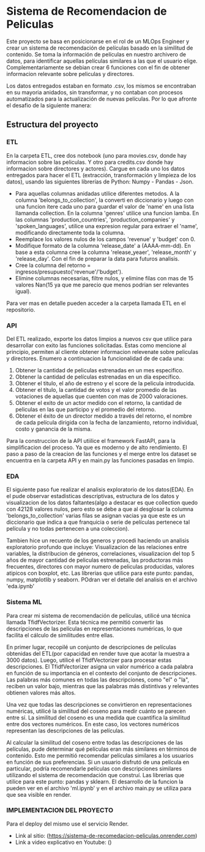 # Sistema de Recomendacion de Peliculas
 Este proyecto se basa en posicionarse en el rol de un MLOps Engineer y crear un sistema de recomendación de películas basado en la similitud de contenido. Se toma la información de películas en nuestro archivero de datos, para identificar aquellas películas similares a las que el usuario elige. Complementariamente se debian crear 6 funciones con el fin de obtener informacion relevante sobre peliculas y directores.

 Los datos entregados estaban en formato .csv, los mismos se encontraban en su mayoria anidados, sin transformar, y no contaban con procesos automatizados para la actualización de nuevas películas. Por lo que afronte el desafio de la siguiente manera:

## Estructura del proyecto
### ETL

En la carpeta ETL, cree dos notebook (uno para movies.csv, donde hay informacion sobre las peliculas. Y otro para credits.csv donde hay informacion sobre directores y actores). Cargue en cada uno los datos entregados para hacer el ETL (extracción, transformación y limpieza de los datos), usando las siguientes librerías de Python:
Numpy - Pandas - Json.

 - Para aquellas columnas anidadas utilice diferentes metodos. A la columna 'belongs_to_collection', la converti en diccionario y luego con una funcion itere cada uno para guardar el valor de 'name' en una lista llamanda collection.
En la columna 'genres' utilice una funcion lamba. En las columnas 'production_countries', 'production_companies' y 'spoken_languages', utilice una expresion regular para extraer el 'name', modificando directamente toda la columna.
- Reemplace los valores nulos de los campos 'revenue' y 'budget' con 0.
- Modifique formato de la columna 'release_date' a (AAAA-mm-dd). En base a esta columna cree la columna 'release_yeaer', 'release_month' y 'release_day'. Con el fin de preparar la data para futuros analisis.
- Cree la columna del retorno = ingresos/presupuesto('revenue'/'budget').
- Elimine columnas necesarias, filtre nulos, y elimine filas con mas de 15  valores Nan(15 ya que me parecio que menos podrian ser relevantes igual).

Para ver mas en detalle pueden acceder a la carpeta llamada ETL en el repositorio.

### API
Del ETL realizado, exporte los datos limpios a nuevos csv que utilice para desarrollar con exito las funciones solicitadas. Estas como mencione al principio, permiten al cliente obtener informacion relevenate sobre peliculas y directores. Enumero a continuacion la funcionalidad de de cada una:

1. Obtener la cantidad de peliculas estrenadas en un mes especifico.
2. Obtener la cantidad de películas estrenadas en un día específico.
3. Obtener el titulo, el año de estreno y el score de la pelicula introducida.
4. Obtener el título, la cantidad de votos y el valor promedio de las votaciones de aquellas que cuenten con mas de 2000 valoraciones. 
5. Obtener el exito de un actor medido con el retorno, la cantidad de peliculas en las que participo y el promedio del retorno.
6. Obtener el éxito de un director medido a través del retorno, el nombre de cada película dirigida con la fecha de lanzamiento, retorno individual, costo y ganancia de la misma.
   
Para la construccion de la API utiilice el framework FastAPI, para la simplificacion del proceso. Ya que es moderno y de alto rendimiento.
El paso a paso de la creacion de las funciones y el merge entre los dataset se encuentra en la carpeta API y en main.py las funciones pasadas en limpio. 

### EDA
El siguiente paso fue realizar el analisis exploratorio de los datos(EDA).
En el pude observar estadisticas descriptivas, estructura de los datos y visualizacion de los datos faltantes(algo a destacar es que collection quedo con 42128 valores nulos, pero esto se debe a que al desglosar la columna 'belongs_to_collection' varias filas se asignan vacias ya que este es un diccionario que indica a que franquicia o serie de películas pertenece tal película y no todas pertenecen a una coleccion).

Tambien hice un recuento de los generos y procedi haciendo un analisis exploratorio profundo que incluye: Visualizacion de las relaciones entre variables, la distribucion de géneros, correlaciones, visualizacion del top 5 años de mayor cantidad de peliculas estrenadas, las productoras más frecuentes, directores con mayor numero de peliculas producidas, valores atipicos con boxplot, etc.
Las librerias que utilice para este punto: pandas, numpy, matplotlib y seaborn.
POdran ver el detalle del analisis en el archivo 'eda.ipynb'

### Sistema ML
Para crear mi sistema de recomendación de películas, utilicé una técnica llamada TfidfVectorizer. Esta técnica me permitió convertir las descripciones de las películas en representaciones numéricas, lo que facilita el cálculo de similitudes entre ellas.

En primer lugar, recopilé un conjunto de descripciones de películas obtenidas del ETL(por capacidad en render tuve que acotar la muestra a 3000 datos). Luego, utilicé el TfidfVectorizer para procesar estas descripciones. El TfidfVectorizer asigna un valor numérico a cada palabra en función de su importancia en el contexto del conjunto de descripciones. Las palabras más comunes en todas las descripciones, como "el" o "la", reciben un valor bajo, mientras que las palabras más distintivas y relevantes obtienen valores más altos.

Una vez que todas las descripciones se convirtieron en representaciones numéricas, utilicé la similitud del coseno para medir cuánto se parecen entre sí. La similitud del coseno es una medida que cuantifica la similitud entre dos vectores numéricos. En este caso, los vectores numéricos representan las descripciones de las películas.

Al calcular la similitud del coseno entre todas las descripciones de las películas, pude determinar qué películas eran más similares en términos de contenido. Esto me permitió recomendar películas similares a los usuarios en función de sus preferencias. Si un usuario disfrutó de una película en particular, podría recomendarle películas con descripciones similares utilizando el sistema de recomendación que construí.
Las librerias que utilice para este punto: pandas y sklearn.
El desarrollo de la funcion la pueden ver en el archivo 'ml.ipynb' y en el archivo main.py se utiliza para que sea visible en render.

### IMPLEMENTACION DEL PROYECTO
Para el deploy del mismo use el servicio Render. 
 - Link al sitio: (https://sistema-de-recomedacion-peliculas.onrender.com)
 - Link a video explicativo en Youtube: ()


